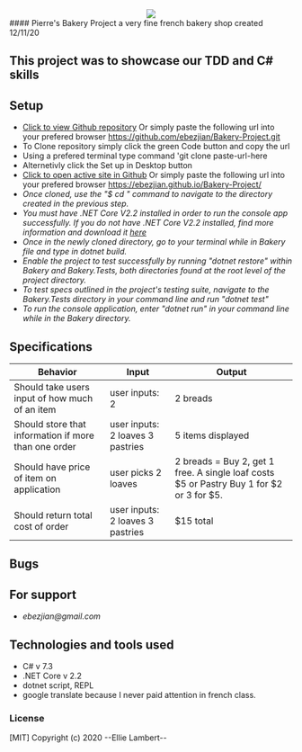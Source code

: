 <div align="center">
<img src="https://user-images.githubusercontent.com/49379604/99859318-b8f5c700-2b5d-11eb-9977-056ef61ecdb3.png">
</div>
#### Pierre's Bakery Project a very fine french bakery shop created 12/11/20

## This project was to showcase our TDD and C# skills

## Setup

- [Click to view Github repository](https://github.com/ebezjian/Bakery-Project.git) Or simply paste the following url into your prefered browser https://github.com/ebezjian/Bakery-Project.git
- To Clone repository simply click the green Code button and copy the url
- Using a prefered terminal type command 'git clone paste-url-here
- Alternetivly click the Set up in Desktop button
- [Click to open active site in Github](https://ebezjian.github.io/Bakery-Project/) Or simply paste the following url into your prefered browser https://ebezjian.github.io/Bakery-Project/
- _Once cloned, use the "$ cd " command to navigate to the directory created in the previous step._
- _You must have .NET Core V2.2 installed in order to run the console app successfully. If you do not have .NET Core V2.2 installed, find more information and download it [here](https://dotnet.microsoft.com/download/dotnet-core/2.2)_
- _Once in the newly cloned directory, go to your terminal while in Bakery file and type in dotnet build._
- _Enable the project to test successfully by running "dotnet restore" within Bakery and Bakery.Tests, both directories found at the root level of the project directory._
- _To test specs outlined in the project's testing suite, navigate to the Bakery.Tests directory in your command line and run "dotnet test"_
- _To run the console application, enter "dotnet run" in your command line while in the Bakery directory._


## Specifications

| Behavior                                                        | Input     | Output    |
| --------------------------------------------------------------- | --------- | --------- |
|Should take users input of how much of an item|user inputs: 2 | 2 breads |
|Should store that information if more than one order|user inputs: 2 loaves 3 pastries| 5 items displayed|
|Should have price of item on application | user picks 2 loaves | 2 breads = Buy 2, get 1 free. A single loaf costs $5 or Pastry Buy 1 for \$2 or 3 for $5.|
|Should return total cost of order|user inputs: 2 loaves 3 pastries | $15 total|




## Bugs


## For support

- _ebezjian@gmail.com_


## Technologies and tools used
- C# v 7.3
- .NET Core v 2.2
- dotnet script, REPL
- google translate because I never paid attention in french class.

### License

[MIT] Copyright (c) 2020 --Ellie Lambert--